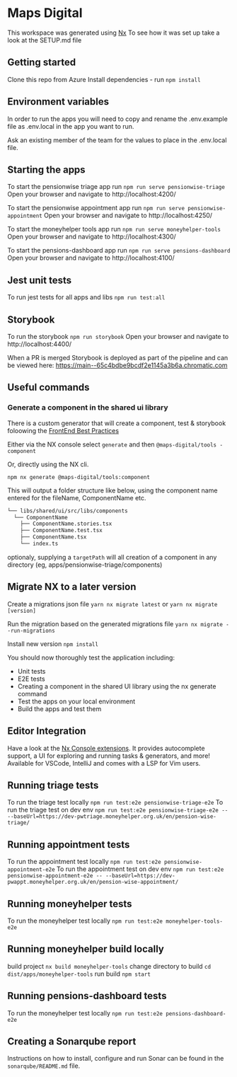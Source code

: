 # Maps Digital

This workspace was generated using [Nx](https://nx.dev)
To see how it was set up take a look at the SETUP.md file

## Getting started

Clone this repo from Azure
Install dependencies - run `npm install`

## Environment variables

In order to run the apps you will need to copy and rename the .env.example file as .env.local in the app you want to run.

Ask an existing member of the team for the values to place in the .env.local file.

## Starting the apps

To start the pensionwise triage app run `npm run serve pensionwise-triage`
Open your browser and navigate to http://localhost:4200/

To start the pensionwise appointment app run `npm run serve pensionwise-appointment`
Open your browser and navigate to http://localhost:4250/

To start the moneyhelper tools app run `npm run serve moneyhelper-tools`
Open your browser and navigate to http://localhost:4300/

To start the pensions-dashboard app run `npm run serve pensions-dashboard`
Open your browser and navigate to http://localhost:4100/

## Jest unit tests

To run jest tests for all apps and libs `npm run test:all`

## Storybook

To run the storybook `npm run storybook`
Open your browser and navigate to http://localhost:4400/

When a PR is merged Storybook is deployed as part of the pipeline and can be viewed here:
https://main--65c4bdbe9bcdf2e1145a3b6a.chromatic.com

## Useful commands

### Generate a component in the shared ui library

There is a custom generator that will create a component, test & storybook foloowing the [FrontEnd Best Practices](https://dev.azure.com.mcas.ms/moneyandpensionsservice/MaPS%20Digital/_wiki/wikis/MaPS-Digital.wiki/266/Frontend-Best-Practices)

Either via the NX console select `generate` and then `@maps-digital/tools - component`

Or, directly using the NX cli.

`npm nx generate @maps-digital/tools:component`

This will output a folder structure like below, using the component name entered for the fileName, ComponentName etc.

```bash
└── libs/shared/ui/src/libs/components
  └── ComponentName
    ├── ComponentName.stories.tsx
    ├── ComponentName.test.tsx
    ├── ComponentName.tsx
    └── index.ts
```

optionaly, supplying a `targetPath` will all creation of a component in any directory (eg, apps/pensionwise-triage/components)

## Migrate NX to a later version

Create a migrations json file `yarn nx migrate latest` or `yarn nx migrate [version]`

Run the migration based on the generated migrations file `yarn nx migrate --run-migrations`

Install new version `npm install`

You should now thoroughly test the application including:

- Unit tests
- E2E tests
- Creating a component in the shared UI library using the nx generate command
- Test the apps on your local environment
- Build the apps and test them

## Editor Integration

Have a look at the [Nx Console extensions](https://nx.dev/nx-console). It provides autocomplete support, a UI for exploring and running tasks & generators, and more! Available for VSCode, IntelliJ and comes with a LSP for Vim users.

## Running triage tests

To run the triage test locally `npm run test:e2e pensionwise-triage-e2e`
To run the triage test on dev env `npm run test:e2e pensionwise-triage-e2e -- --baseUrl=https://dev-pwtriage.moneyhelper.org.uk/en/pension-wise-triage/`

## Running appointment tests

To run the appointment test locally `npm run test:e2e pensionwise-appointment-e2e`
To run the appointment test on dev env `npm run test:e2e pensionwise-appointment-e2e -- --baseUrl=https://dev-pwappt.moneyhelper.org.uk/en/pension-wise-appointment/`

## Running moneyhelper tests

To run the moneyhelper test locally `npm run test:e2e moneyhelper-tools-e2e`

## Running moneyhelper build locally

build project `nx build moneyhelper-tools`
change directory to build `cd dist/apps/moneyhelper-tools`
run build `npm start`

## Running pensions-dashboard tests

To run the moneyhelper test locally `npm run test:e2e pensions-dashboard-e2e`

## Creating a Sonarqube report

Instructions on how to install, configure and run Sonar can be found in the `sonarqube/README.md` file.
